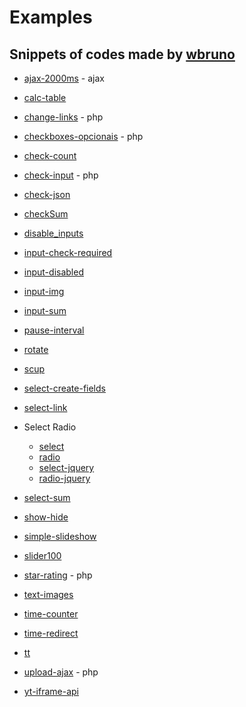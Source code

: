# Examples

## Snippets of codes made by [wbruno](http://wbruno.com.br)

* [ajax-2000ms](http://wbruno.github.io/examples/ajax-2000ms/) - ajax
* [calc-table](http://wbruno.github.io/examples/calc-table/)
* [change-links](http://wbruno.github.io/examples/change-links/) - php
* [checkboxes-opcionais](http://github.com/wbruno/examples/tree/gh-pages/checkboxes-opcionais/) - php
* [check-count](http://wbruno.github.io/examples/check-count/)
* [check-input](http://github.com/wbruno/examples/tree/gh-pages/check-input/) - php
* [check-json](http://wbruno.github.io/examples/check-json/)
* [checkSum](http://wbruno.github.io/examples/checkSum/)
* [disable_inputs](http://wbruno.github.io/examples/disable_inputs/)
* [input-check-required](http://wbruno.github.io/examples/input-check-required/)
* [input-disabled](http://wbruno.github.io/examples/input-disabled/)
* [input-img](http://wbruno.github.io/examples/input-img/)
* [input-sum](http://wbruno.github.io/examples/input-sum/)
* [pause-interval](http://wbruno.github.io/examples/pause-interval/)
* [rotate](http://wbruno.github.io/examples/rotate/)
* [scup](https://github.com/wbruno/examples/tree/gh-pages/scup)
* [select-create-fields](http://wbruno.github.io/examples/select-create-fields/)
* [select-link](http://wbruno.github.io/examples/select-link/)
* Select Radio
    - [select](http://wbruno.github.io/examples/select-radio/select.html)
    - [radio](http://wbruno.github.io/examples/select-radio/radio.html)
    - [select-jquery](http://wbruno.github.io/examples/select-radio/select-jquery.html)
    - [radio-jquery](http://wbruno.github.io/examples/select-radio/radio-jquery.html)

* [select-sum](http://wbruno.github.io/examples/select-sum/)
* [show-hide](http://wbruno.github.io/examples/show-hide/)
* [simple-slideshow](http://wbruno.github.io/examples/simple-slideshow/)
* [slider100](http://wbruno.github.io/examples/slider100/)
* [star-rating](http://wbruno.github.io/examples/star-rating/) - php
* [text-images](http://wbruno.github.io/examples/text-images/)
* [time-counter](http://wbruno.github.io/examples/time-counter/)
* [time-redirect](http://wbruno.github.io/examples/time-redirect/)
* [tt](http://wbruno.github.io/examples/tt/tt.html)
* [upload-ajax](http://github.com/wbruno/examples/tree/gh-pages/upload-ajax/) - php
* [yt-iframe-api](http://wbruno.github.io/examples/yt-iframe-api/)

